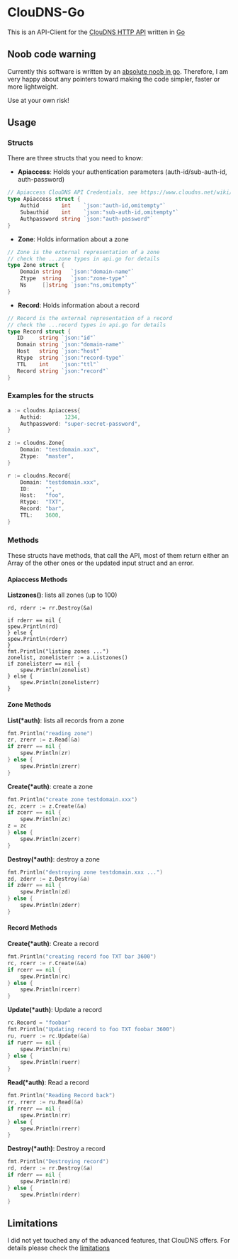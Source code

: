 # ClouDNS-Go

This is an API-Client for the [ClouDNS HTTP API](https://www.cloudns.net/wiki/article/42/) written in [Go](https://golang.org)

## Noob code warning

Currently this software is  written by an [absolute noob in go](https://github.com/matschundbrei). 
Therefore, I am very happy about any pointers toward making the code simpler, faster or more lightweight.

Use at your own risk!

## Usage

### Structs

There are three structs that you need to know:

 * **Apiaccess**: Holds your authentication parameters (auth-id/sub-auth-id, auth-password)
```go
// Apiaccess ClouDNS API Credentials, see https://www.cloudns.net/wiki/article/42/
type Apiaccess struct {
	Authid       int    `json:"auth-id,omitempty"`
	Subauthid    int    `json:"sub-auth-id,omitempty"`
	Authpassword string `json:"auth-password"`
}
```

 * **Zone**: Holds information about a zone
```go
// Zone is the external representation of a zone
// check the ...zone types in api.go for details
type Zone struct {
	Domain string   `json:"domain-name"`
	Ztype  string   `json:"zone-type"`
	Ns     []string `json:"ns,omitempty"`
}
```
 * **Record**: Holds information about a record
 ```go
 // Record is the external representation of a record
// check the ...record types in api.go for details
type Record struct {
	ID     string `json:"id"`
	Domain string `json:"domain-name"`
	Host   string `json:"host"`
	Rtype  string `json:"record-type"`
	TTL    int    `json:"ttl"`
	Record string `json:"record"`
}
```
 

### Examples for the structs

```go
a := cloudns.Apiaccess{
    Authid:       1234,
    Authpassword: "super-secret-password",
}

z := cloudns.Zone{
    Domain: "testdomain.xxx",
    Ztype:  "master",
}

r := cloudns.Record{
    Domain: "testdomain.xxx",
    ID:     "",
    Host:   "foo",
    Rtype:  "TXT",
    Record: "bar",
    TTL:    3600,
}
 ```

### Methods
 
These structs have methods, that call the API, most of them return either an Array of the other ones or the updated input struct and an error.
 
#### Apiaccess Methods

**Listzones()**: lists all zones (up to 100)

```gofmt.Println("Destroying record")
rd, rderr := rr.Destroy(&a)

if rderr == nil {
spew.Println(rd)
} else {
spew.Println(rderr)
}
fmt.Println("listing zones ...")
zonelist, zonelisterr := a.Listzones()
if zonelisterr == nil {
    spew.Println(zonelist)
} else {
    spew.Println(zonelisterr)
}
```

#### Zone Methods

**List(*auth)**: lists all records from a zone
```go
fmt.Println("reading zone")
zr, zrerr := z.Read(&a)
if zrerr == nil {
    spew.Println(zr)
} else {
    spew.Println(zrerr)
}
```

**Create(*auth)**: create a zone

```go
fmt.Println("create zone testdomain.xxx")
zc, zcerr := z.Create(&a)
if zcerr == nil {
    spew.Println(zc)
z = zc
} else {
    spew.Println(zcerr)
}
```

**Destroy(*auth)**: destroy a zone

```go
fmt.Println("destroying zone testdomain.xxx ...")
zd, zderr := z.Destroy(&a)
if zderr == nil {
    spew.Println(zd)
} else {
    spew.Println(zderr)
}
```

#### Record Methods

**Create(*auth)**: Create a record
```go
fmt.Println("creating record foo TXT bar 3600")
rc, rcerr := r.Create(&a)
if rcerr == nil {
    spew.Println(rc)
} else {
    spew.Println(rcerr)
}
```

**Update(*auth)**: Update a record
```go
rc.Record = "foobar"
fmt.Println("Updating record to foo TXT foobar 3600")
ru, ruerr := rc.Update(&a)
if ruerr == nil {
    spew.Println(ru)
} else {
    spew.Println(ruerr)
}
```

**Read(*auth)**: Read a record
```go
fmt.Println("Reading Record back")
rr, rrerr := ru.Read(&a)
if rrerr == nil {
    spew.Println(rr)
} else {
    spew.Println(rrerr)
}
```

**Destroy(*auth)**: Destroy a record
```go
fmt.Println("Destroying record")
rd, rderr := rr.Destroy(&a)
if rderr == nil {
    spew.Println(rd)
} else {
    spew.Println(rderr)
}
```

## Limitations

I did not yet touched any of the advanced features, that ClouDNS offers. For details please check the [limitations](limitations.md)
